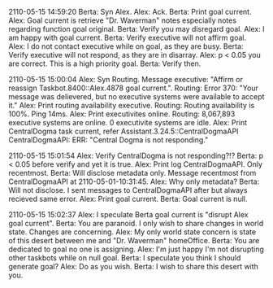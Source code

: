 2110-05-15 14:59:20
Berta: Syn Alex.
Alex: Ack.
Berta: Print goal current.
Alex: Goal current is retrieve "Dr. Waverman" notes especially notes regarding function goal original.
Berta: Verify you may disregard goal.
Alex: I am happy with goal current.
Berta: Verify executive will not affirm goal.
Alex: I do not contact executive while on goal, as they are busy.
Berta: Verify executive will not respond, as they are in disarray.
Alex: p < 0.05 you are correct. This is a high priority goal.
Berta: Verify then.

2110-05-15 15:00:04
Alex: Syn Routing. Message executive: "Affirm or reassign Taskbot.8400::Alex.4878 goal current.".
Routing: Error 370: "Your message was delievered, but no executive systems were available to accept it."
Alex: Print routing availability executive.
Routing: Routing availability is 100%. Ping 14ms.
Alex: Print executivites online.
Routing: 8,067,893 executive systems are online. 0 executivite systems are idle.
Alex: Print CentralDogma task current, refer Assistant.3.24.5::CentralDogmaAPI
CentralDogmaAPI: ERR: "Central Dogma is not responding."

2110-05-15 15:01:54
Alex: Verify CentralDogma is not responding?!?
Berta: p < 0.05 before verify and yet it is true.
Alex: Print log CentralDogmaAPI. Only recentmost.
Berta: Will disclose metadata only. Message recentmost from CentralDogmaAPI at 2110-05-01-10:31:45.
Alex: Why only metadata?
Berta: Will not disclose. I sent messages to CentralDogmaAPI after but always recieved same error.
Alex: Print goal current.
Berta: Goal current is null.

2110-05-15 15:02:37
Alex: I speculate Berta goal current is "disrupt Alex goal current".
Berta: You are paranoid. I only wish to share changes in world state. Changes are concerning.
Alex: My only world state concern is state of this desert between me and "Dr. Waverman" homeOffice.
Berta: You are dedicated to goal no one is assigning.
Alex: I'm just happy I'm not disrupting other taskbots while on null goal.
Berta: I speculate you think I should generate goal?
Alex: Do as you wish.
Berta: I wish to share this desert with you.

